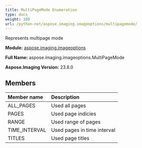 ```yaml
---
title: MultiPageMode Enumeration
type: docs
weight: 380
url: /python-net/aspose.imaging.imageoptions/multipagemode/
---
```


Represents multipage mode

**Module:** [aspose.imaging.imageoptions](/imaging/python-net/aspose.imaging.imageoptions/)

**Full Name:** aspose.imaging.imageoptions.MultiPageMode

**Aspose.Imaging Version:** 23.8.0

## **Members**
| **Member name** | **Description** |
| :- | :- |
| ALL_PAGES | Used all pages |
| PAGES | Used page indicies |
| RANGE | Used range of pages |
| TIME_INTERVAL | Used pages in time interval |
| TITLES | Used page titles |
